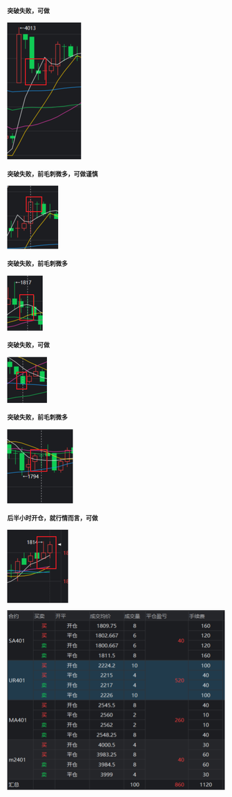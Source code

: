 <!--
 * @Author: guanjiajun www.guanjiajun@ewake.com
 * @Date: 2023-09-14 17:09:52
 * @LastEditors: guanjiajun www.guanjiajun@ewake.com
 * @LastEditTime: 2023-09-14 17:39:42
 * @FilePath: \studys\programming\量化，数据分析\量化应用\交易日记\2023-9-14.md
 * @Description: 这是默认设置,请设置`customMade`, 打开koroFileHeader查看配置 进行设置: https://github.com/OBKoro1/koro1FileHeader/wiki/%E9%85%8D%E7%BD%AE
-->
#### 突破失败，可做
![](images/img-2023-09-14-17-21-02.png)
#### 突破失败，前毛刺微多，可做谨慎
![](images/img-2023-09-14-17-22-01.png)
#### 突破失败，前毛刺微多
![](images/img-2023-09-14-17-23-10.png)
#### 突破失败，可做
![](images/img-2023-09-14-17-24-28.png)
#### 突破失败，前毛刺微多
![](images/img-2023-09-14-17-25-22.png)
#### 后半小时开仓，就行情而言，可做
![](images/img-2023-09-14-17-28-47.png)

![](images/img-2023-09-14-17-39-42.png)